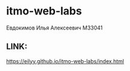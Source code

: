 # itmo-web-labs
Евдокимов Илья Алексеевич
M33041

## LINK:
https://eilyy.github.io/itmo-web-labs/index.html

